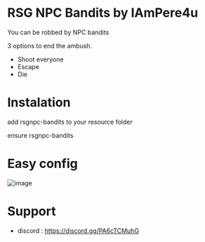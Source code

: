# RSG NPC Bandits by IAmPere4u

You can be robbed by NPC bandits


3 options to end the ambush.

- Shoot everyone
- Escape
- Die


# Instalation

add rsgnpc-bandits to your resource folder

ensure rsgnpc-bandits

# Easy config
![image](https://user-images.githubusercontent.com/107623238/188110684-cebc56d5-5cae-4ac8-8edb-93725c41cab9.png)






# Support
- discord : https://discord.gg/PA6cTCMuhG

